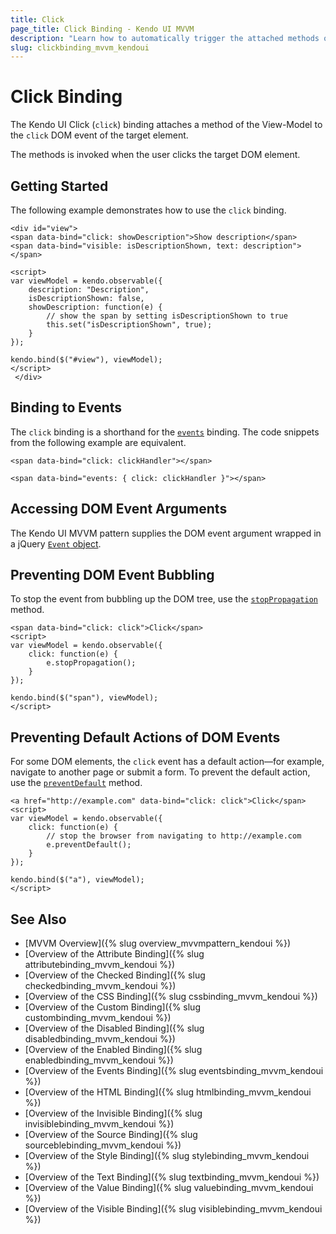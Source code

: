```yaml
---
title: Click
page_title: Click Binding - Kendo UI MVVM
description: "Learn how to automatically trigger the attached methods once the user clicks the target DOM element by using the click binding in Kendo UI MVVM."
slug: clickbinding_mvvm_kendoui
---
```


# Click Binding

The Kendo UI Click (`click`) binding attaches a method of the View-Model to the `click` DOM event of the target element.

The methods is invoked when the user clicks the target DOM element.

## Getting Started

The following example demonstrates how to use the `click` binding.

    <div id="view">
    <span data-bind="click: showDescription">Show description</span>
    <span data-bind="visible: isDescriptionShown, text: description"></span>

    <script>
    var viewModel = kendo.observable({
        description: "Description",
        isDescriptionShown: false,
        showDescription: function(e) {
            // show the span by setting isDescriptionShown to true
            this.set("isDescriptionShown", true);
        }
    });

    kendo.bind($("#view"), viewModel);
    </script>
     </div>

## Binding to Events

The `click` binding is a shorthand for the [`events`](events) binding. The code snippets from the following example are equivalent.

    <span data-bind="click: clickHandler"></span>

    <span data-bind="events: { click: clickHandler }"></span>

## Accessing DOM Event Arguments

The Kendo UI MVVM pattern supplies the DOM event argument wrapped in a jQuery [`Event` object](https://api.jquery.com/category/events/event-object/).

## Preventing DOM Event Bubbling

To stop the event from bubbling up the DOM tree, use the [`stopPropagation`](https://api.jquery.com/event.stopPropagation/) method.

    <span data-bind="click: click">Click</span>
    <script>
    var viewModel = kendo.observable({
        click: function(e) {
            e.stopPropagation();
        }
    });

    kendo.bind($("span"), viewModel);
    </script>

## Preventing Default Actions of DOM Events

For some DOM elements, the `click` event has a default action&mdash;for example, navigate to another page or submit a form. To prevent the default action, use the
[`preventDefault`](https://api.jquery.com/event.preventDefault/) method.

    <a href="http://example.com" data-bind="click: click">Click</span>
    <script>
    var viewModel = kendo.observable({
        click: function(e) {
            // stop the browser from navigating to http://example.com
            e.preventDefault();
        }
    });

    kendo.bind($("a"), viewModel);
    </script>

## See Also

* [MVVM Overview]({% slug overview_mvvmpattern_kendoui %})
* [Overview of the Attribute Binding]({% slug attributebinding_mvvm_kendoui %})
* [Overview of the Checked Binding]({% slug checkedbinding_mvvm_kendoui %})
* [Overview of the CSS Binding]({% slug cssbinding_mvvm_kendoui %})
* [Overview of the Custom Binding]({% slug custombinding_mvvm_kendoui %})
* [Overview of the Disabled Binding]({% slug disabledbinding_mvvm_kendoui %})
* [Overview of the Enabled Binding]({% slug enabledbinding_mvvm_kendoui %})
* [Overview of the Events Binding]({% slug eventsbinding_mvvm_kendoui %})
* [Overview of the HTML Binding]({% slug htmlbinding_mvvm_kendoui %})
* [Overview of the Invisible Binding]({% slug invisiblebinding_mvvm_kendoui %})
* [Overview of the Source Binding]({% slug sourceblebinding_mvvm_kendoui %})
* [Overview of the Style Binding]({% slug stylebinding_mvvm_kendoui %})
* [Overview of the Text Binding]({% slug textbinding_mvvm_kendoui %})
* [Overview of the Value Binding]({% slug valuebinding_mvvm_kendoui %})
* [Overview of the Visible Binding]({% slug visiblebinding_mvvm_kendoui %})
